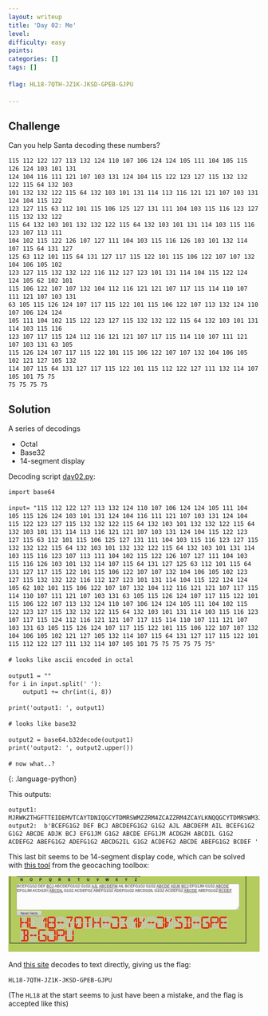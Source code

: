 ```yaml
---
layout: writeup
title: 'Day 02: Me'
level:
difficulty: easy
points:
categories: []
tags: []

flag: HL18-7QTH-JZ1K-JKSD-GPEB-GJPU

---
```

## Challenge

Can you help Santa decoding these numbers?

    115 112 122 127 113 132 124 110 107 106 124 124 105 111 104 105 115 126 124 103 101 131
    124 104 116 111 121 107 103 131 124 104 115 122 123 127 115 132 132 122 115 64 132 103
    101 132 132 122 115 64 132 103 101 131 114 113 116 121 121 107 103 131 124 104 115 122
    123 127 115 63 112 101 115 106 125 127 131 111 104 103 115 116 123 127 115 132 132 122
    115 64 132 103 101 132 132 122 115 64 132 103 101 131 114 103 115 116 123 107 113 111
    104 102 115 122 126 107 127 111 104 103 115 116 126 103 101 132 114 107 115 64 131 127
    125 63 112 101 115 64 131 127 117 115 122 101 115 106 122 107 107 132 104 106 105 102
    123 127 115 132 132 122 116 112 127 123 101 131 114 104 115 122 124 124 105 62 102 101
    115 106 122 107 107 132 104 112 116 121 121 107 117 115 114 110 107 111 121 107 103 131
    63 105 115 126 124 107 117 115 122 101 115 106 122 107 113 132 124 110 107 106 124 124
    105 111 104 102 115 122 123 127 115 132 132 122 115 64 132 103 101 131 114 103 115 116
    123 107 117 115 124 112 116 121 121 107 117 115 114 110 107 111 121 107 103 131 63 105
    115 126 124 107 117 115 122 101 115 106 122 107 107 132 104 106 105 102 121 127 105 132
    114 107 115 64 131 127 117 115 122 101 115 112 122 127 111 132 114 107 105 101 75 75
    75 75 75 75

## Solution

A series of decodings

* Octal
* Base32
* 14-segment display

Decoding script [day02.py](writeupfiles/day02.py):

    import base64

    input= "115 112 122 127 113 132 124 110 107 106 124 124 105 111 104 105 115 126 124 103 101 131 124 104 116 111 121 107 103 131 124 104 115 122 123 127 115 132 132 122 115 64 132 103 101 132 132 122 115 64 132 103 101 131 114 113 116 121 121 107 103 131 124 104 115 122 123 127 115 63 112 101 115 106 125 127 131 111 104 103 115 116 123 127 115 132 132 122 115 64 132 103 101 132 132 122 115 64 132 103 101 131 114 103 115 116 123 107 113 111 104 102 115 122 126 107 127 111 104 103 115 116 126 103 101 132 114 107 115 64 131 127 125 63 112 101 115 64 131 127 117 115 122 101 115 106 122 107 107 132 104 106 105 102 123 127 115 132 132 122 116 112 127 123 101 131 114 104 115 122 124 124 105 62 102 101 115 106 122 107 107 132 104 112 116 121 121 107 117 115 114 110 107 111 121 107 103 131 63 105 115 126 124 107 117 115 122 101 115 106 122 107 113 132 124 110 107 106 124 124 105 111 104 102 115 122 123 127 115 132 132 122 115 64 132 103 101 131 114 103 115 116 123 107 117 115 124 112 116 121 121 107 117 115 114 110 107 111 121 107 103 131 63 105 115 126 124 107 117 115 122 101 115 106 122 107 107 132 104 106 105 102 121 127 105 132 114 107 115 64 131 127 117 115 122 101 115 112 122 127 111 132 114 107 105 101 75 75 75 75 75 75"

    # looks like ascii encoded in octal

    output1 = ""
    for i in input.split(' '):
        output1 += chr(int(i, 8))

    print('output1: ', output1)

    # looks like base32

    output2 = base64.b32decode(output1)
    print('output2: ', output2.upper())

    # now what..?
{: .language-python}

This outputs:

    output1:  MJRWKZTHGFTTEIDEMVTCAYTDNIQGCYTDMRSWMZZRM4ZCAZZRM4ZCAYLKNQQGCYTDMRSWM3JAMFUWYIDCMNSWMZZRM4ZCAZZRM4ZCAYLCMNSGKIDBMRVGWIDCMNVCAZLGM4YWU3JAM4YWOMRAMFRGGZDFEBSWMZZRNJWSAYLDMRTTE2BAMFRGGZDJNQQGOMLHGIQGCY3EMVTGOMRAMFRGKZTHGFTTEIDBMRSWMZZRM4ZCAYLCMNSGOMTJNQQGOMLHGIQGCY3EMVTGOMRAMFRGGZDFEBQWEZLGM4YWOMRAMJRWIZLGEA======
    output2:  b'BCEFG1G2 DEF BCJ ABCDEFG1G2 G1G2 AJL ABCDEFM AIL BCEFG1G2 G1G2 ABCDE ADJK BCJ EFG1JM G1G2 ABCDE EFG1JM ACDG2H ABCDIL G1G2 ACDEFG2 ABEFG1G2 ADEFG1G2 ABCDG2IL G1G2 ACDEFG2 ABCDE ABEFG1G2 BCDEF '

This last bit seems to be 14-segment display code, which can be solved
with [this tool][1] from the geocaching toolbox:

![](writeupfiles/day02-14segment-decode.jpg)

And [this site][2] decodes to text directly, giving us the flag:

    HL18-7QTH-JZ1K-JKSD-GPEB-GJPU

(The `HL18` at the start seems to just have been a mistake, and the flag
is accepted like this)



[1]: https://www.geocachingtoolbox.com/index.php?lang=en&page=segmentDisplay
[2]: http://kryptografie.de/kryptografie/chiffre/14-segment.htm
